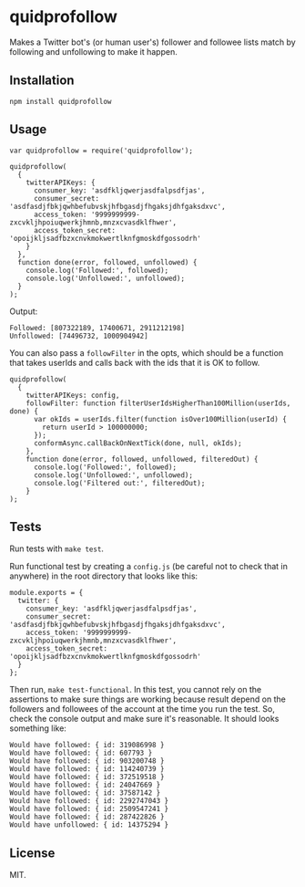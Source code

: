 quidprofollow
==================

Makes a Twitter bot's (or human user's) follower and followee lists match by following and unfollowing to make it happen.

Installation
------------

    npm install quidprofollow

Usage
-----

    var quidprofollow = require('quidprofollow');
    
    quidprofollow(
      {
        twitterAPIKeys: {
          consumer_key: 'asdfkljqwerjasdfalpsdfjas',
          consumer_secret: 'asdfasdjfbkjqwhbefubvskjhfbgasdjfhgaksjdhfgaksdxvc',
          access_token: '9999999999-zxcvkljhpoiuqwerkjhmnb,mnzxcvasdklfhwer',
          access_token_secret: 'opoijkljsadfbzxcnvkmokwertlknfgmoskdfgossodrh'
        }
      },
      function done(error, followed, unfollowed) {
        console.log('Followed:', followed);
        console.log('Unfollowed:', unfollowed);
      }
    );

Output:

    Followed: [807322189, 17400671, 2911212198]
    Unfollowed: [74496732, 1000904942]

You can also pass a `followFilter` in the opts, which should be a function that takes userIds and calls back with the ids that it is OK to follow.

    quidprofollow(
      {
        twitterAPIKeys: config,
        followFilter: function filterUserIdsHigherThan100Million(userIds, done) {
          var okIds = userIds.filter(function isOver100Million(userId) {
            return userId > 100000000;
          });
          conformAsync.callBackOnNextTick(done, null, okIds);          
        },
        function done(error, followed, unfollowed, filteredOut) {
          console.log('Followed:', followed);
          console.log('Unfollowed:', unfollowed);
          console.log('Filtered out:', filteredOut);
        }
    );

Tests
-----

Run tests with `make test`.

Run functional test by creating a `config.js` (be careful not to check that in anywhere) in the root directory that looks like this:

    module.exports = {
      twitter: {
        consumer_key: 'asdfkljqwerjasdfalpsdfjas',
        consumer_secret: 'asdfasdjfbkjqwhbefubvskjhfbgasdjfhgaksjdhfgaksdxvc',
        access_token: '9999999999-zxcvkljhpoiuqwerkjhmnb,mnzxcvasdklfhwer',
        access_token_secret: 'opoijkljsadfbzxcnvkmokwertlknfgmoskdfgossodrh'
      }
    };

Then run, `make test-functional`. In this test, you cannot rely on the assertions to make sure things are working because result depend on the followers and followees of the account at the time you run the test. So, check the console output and make sure it's reasonable. It should looks something like:

    Would have followed: { id: 319086998 }
    Would have followed: { id: 607793 }
    Would have followed: { id: 903200748 }
    Would have followed: { id: 114240739 }
    Would have followed: { id: 372519518 }
    Would have followed: { id: 24047669 }
    Would have followed: { id: 37587142 }
    Would have followed: { id: 2292747043 }
    Would have followed: { id: 2509547241 }
    Would have followed: { id: 287422826 }
    Would have unfollowed: { id: 14375294 }

License
-------

MIT.
